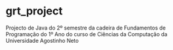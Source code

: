 # grt_project
Projecto de Java do 2º semestre da cadeira de Fundamentos de Programação do 1º Ano do curso de Ciências da Computação da Universidade Agostinho Neto
